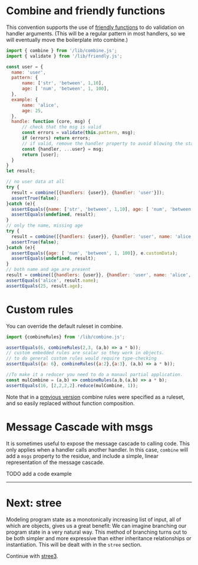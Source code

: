 # Combine and friendly functions
This convention supports the use of [friendly functions](friendly.md) to do validation on handler arguments.
(This will be a regular pattern in most handlers, so we will eventually move the boilerplate into combine.)
```js
import { combine } from '/lib/combine.js';
import { validate } from '/lib/friendly.js';

const user = {
  name: 'user',
  pattern: {
      name: ['str', 'between', 1,10],
      age: [ 'num', 'between', 1, 100],
  },
  example: {
      name: 'alice',
      age: 25,
  },
  handle: function (core, msg) {
      // check that the msg is valid
      const errors = validate(this.pattern, msg);
      if (errors) return errors;
      // if valid, remove the handler property to avoid blowing the stack and return in an array
      const {handler, ...user} = msg;
      return [user];
  }
}
let result;

// no user data at all
try {
  result = combine([{handlers: {user}}, {handler: 'user'}]);
  assertTrue(false);
}catch (e){
  assertEquals({name: ['str', 'between', 1,10], age: [ 'num', 'between', 1, 100]}, e.customData);
  assertEquals(undefined, result);
}
// only the name, missing age
try {
  result = combine([{handlers: {user}}, {handler: 'user', name: 'alice'}]);
  assertTrue(false);
}catch (e){
  assertEquals({age: [ 'num', 'between', 1, 100]}, e.customData);
  assertEquals(undefined, result);
}
// both name and age are present
result = combine([{handlers: {user}}, {handler: 'user', name: 'alice', age: 25}]);
assertEquals('alice', result.name);
assertEquals(25, result.age);

```

# Custom rules
You can override the default ruleset in combine.
```js
import {combineRules} from '/lib/combine.js';

assertEquals(6, combineRules(2,3, (a,b) => a * b));
// custom embedded rules are scalar so they work in objects.
// to do general custom rules would require type-checking
assertEquals({a: 6}, combineRules({a:2},{a:3}, (a,b) => a * b));

//To make it a reducer you need to do a manaul partial application.
const mulCombine = (a,b) => combineRules(a,b,(a,b) => a * b);
assertEquals(16, [2,2,2,2].reduce(mulCombine, 1));
```
Note that in a [previous version](/notes/combine.md) combine rules were specified as a ruleset, and so easily replaced without function composition.

# Message Cascade with msgs
It is sometimes useful to expose the message cascade to calling code.
This only applies when a handler calls another handler.
In this case, `combine` will add a `msgs` property to the residue, and include a simple, linear representation of the message cascade.

TODO add a code example



_________________________________________________________
# Next: stree

Modeling program state as a monotonically increasing list of input, all of which are objects, gives us a great benefit:
We can imagine branching our program state in a very natural way.
This method of branching turns out to be both simpler and more expressive than either inheritance relationships or instantiation.
This will be dealt with in the `stree` section.

Continue with [stree3](./stree3.md).